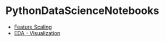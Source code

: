# PythonDataScienceNotebooks
* <a href="https://github.com/jpmurillo/PythonDataScienceNotebooks/blob/master/FeatureScaling.ipynb" target="_blank">Feature Scaling</a>
* <a href="https://github.com/jpmurillo/PythonDataScienceNotebooks/blob/master/ExploratoryDataAnalysis.ipynb" target="_blank">EDA - Visualization</a>
